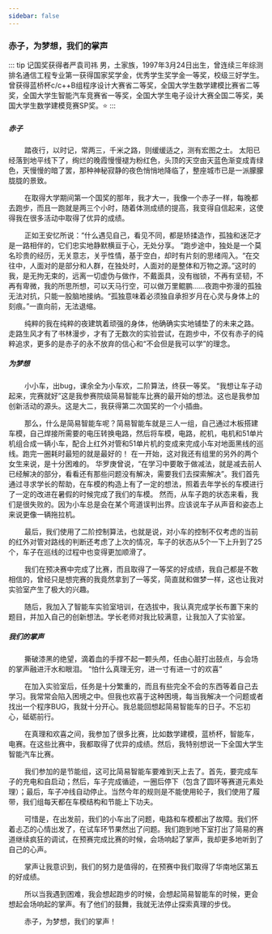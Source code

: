 ```yaml
---
sidebar: false
---
```

<h3 style="textAlign:center;">赤子，为梦想，我们的掌声</h3>

::: tip 记国奖获得者严袁司祎
男，土家族，1997年3月24日出生，曾连续三年综测排名通信工程专业第一获得国家奖学金，优秀学生奖学金一等奖，校级三好学生。曾获得蓝桥杯c/c++B组程序设计大赛省二等奖，全国大学生数学建模比赛省二等奖，全国大学生智能汽车竞赛省一等奖，全国大学生电子设计大赛全国二等奖，美国大学生数学建模竞赛SP奖。:star:
:::

<h5 style="textAlign:center;">赤子</h5>

&nbsp;&nbsp;&nbsp;&nbsp;&nbsp;&nbsp;&nbsp;&nbsp;踏夜行，以时记，常两三，千米之路，则缓缓适之，测有宏图之士。
太阳已经落到地平线下了，绚烂的晚霞慢慢褪为粉红色，头顶的天空由天蓝色渐变成青绿色，天慢慢的暗了罢，那种神秘寂静的夜色悄悄地降临了，整座城市已是一派朦朦胧胧的景致。

&nbsp;&nbsp;&nbsp;&nbsp;&nbsp;&nbsp;&nbsp;&nbsp;在取得大学期间第一个国奖的那年，我才大一，我像一个赤子一样，每晚都去跑步，而且一跑就是两三个小时，随着体测成绩的提高，我变得自信起来，这使得我在很多活动中取得了优异的成绩。

&nbsp;&nbsp;&nbsp;&nbsp;&nbsp;&nbsp;&nbsp;&nbsp;正如王安忆所说：“什么遇见自己，看见不同，都是矫揉造作，孤独和迷茫才是一路相伴的，它们忠实地静默横亘于心，无处分享。 ”跑步途中，独处是一个莫名珍贵的经历，无关意志，关乎性情，基于空白，却时有片刻的思绪闯入。“在交往中，人面对的是部分和人群，在独处时，人面对的是整体和万物之源。”这时的我，是无拘无束的，远离一切虚伪与做作，不戴面具，没有枷锁，不再有坚韧，不再有卑微，我的所思所想，可以天马行空，可以做万里鲲鹏……夜跑中弥漫的孤独无法对抗，只能一股脑地接纳。“孤独意味着必须独自承担岁月在心灵与身体上的刻痕。”一直向前，无法退缩。

&nbsp;&nbsp;&nbsp;&nbsp;&nbsp;&nbsp;&nbsp;&nbsp;纯粹的我在纯粹的夜建筑着顽强的身体，他确确实实地铺垫了的未来之路。走路生风才有了书林漫步，才有了无数次的实验尝试，在跑步中，不仅有赤子的纯粹追求，更多的是赤子的永不放弃的信心和“不会但是我可以学”的理念。

<h5 style="textAlign:center;">为梦想</h5>

&nbsp;&nbsp;&nbsp;&nbsp;&nbsp;&nbsp;&nbsp;&nbsp;小小车，出bug，课余全为小车欢，二阶算法，终获一等奖。
“我想让车子动起来，完赛就好”这是我参赛院级简易智能车比赛的最开始的想法。这也是我参加创新活动的源头。这是大二，我获得第二次国奖的一个小插曲。

&nbsp;&nbsp;&nbsp;&nbsp;&nbsp;&nbsp;&nbsp;&nbsp;那么，什么是简易智能车呢？简易智能车就是三人一组，自己通过木板搭建车模，自己焊接所需要的电压转换电路，然后将车模，电路，舵机，电机和51单片机组合成一辆小车，配合上红外对管和51单片机的变成来完成小车对地面黑线的巡线。跑完一圈耗时最短的就是最好的！
在一开始，这对我还有组里的另外的两个女生来说，是十分困难的。
华罗庚曾说，“在学习中要敢于做减法，就是减去前人已经解决的部分，看看还有那些问题没有解决，需要我们去探索解决”。我们首先通过寻求学长的帮助，在车模的构造上有了一定的想法，照着去年学长的车模进行了一定的改进在暑假的时候完成了我们的车模。
然而，从车子跑的状态来看，我们是很失败的。因为小车总是会在某个弯道误判出界。应该说车子从声音和姿态上来说更像一辆拖拉机。

&nbsp;&nbsp;&nbsp;&nbsp;&nbsp;&nbsp;&nbsp;&nbsp;最后，我们使用了二阶控制算法，也就是说，对小车的控制不仅考虑的当前的红外对管对路线的判断还考虑了上次的情况，车子的状态从5个一下上升到了25个，车子在巡线的过程中也变得更加顺滑了。

&nbsp;&nbsp;&nbsp;&nbsp;&nbsp;&nbsp;&nbsp;&nbsp;我们在预决赛中完成了比赛，而且取得了一等奖的好成绩，我自己都是不敢相信的，曾经只是想完赛的我竟然拿到了一等奖，简直就和做梦一样，这也让我对实验室产生了极大的兴趣。

&nbsp;&nbsp;&nbsp;&nbsp;&nbsp;&nbsp;&nbsp;&nbsp;随后，我加入了智能车实验室培训，在选拔中，我认真完成学长布置下来的题目，并加入自己的创新想法。学长老师对我比较满意，让我加入了实验室。

<h5 style="textAlign:center;">我们的掌声</h5>

&nbsp;&nbsp;&nbsp;&nbsp;&nbsp;&nbsp;&nbsp;&nbsp;撕破漆黑的绝望，滴着血的手撑不起一颗头颅，任由心脏打出鼓点，与会场的掌声融进汗水和眼泪。
“怕什么真理无穷，进一寸有进一寸的欢喜”

&nbsp;&nbsp;&nbsp;&nbsp;&nbsp;&nbsp;&nbsp;&nbsp;在加入实验室后，任务是十分繁重的，而且有些完全不会的东西等着自己去学习。我常常会陷入困境之中。但我也欢喜于这种困境，每当我解决一个问题或者找出一个程序BUG，我就十分开心。我总能回想起简易智能车的日子。不忘初心，砥砺前行。

&nbsp;&nbsp;&nbsp;&nbsp;&nbsp;&nbsp;&nbsp;&nbsp;在真理和欢喜之间，我参加了很多比赛，比如数学建模，蓝桥杯，智能车，电赛。在这些比赛中，我都取得了优异的成绩。然后，我特别想说一下全国大学生智能汽车比赛。

&nbsp;&nbsp;&nbsp;&nbsp;&nbsp;&nbsp;&nbsp;&nbsp;我们参加的是节能组，这可比简易智能车要难到天上去了。首先，要完成车子的充电和自启动；然后，车子完成循迹，一圈后停下（包含了圆环等赛道元素处理）；最后，车子冲线自动停止。当然今年的规则是不能使用轮子，我们使用了履带，我们组每天都在车模结构和节能上下功夫。

&nbsp;&nbsp;&nbsp;&nbsp;&nbsp;&nbsp;&nbsp;&nbsp;可惜是，在出发前，我们的小车出了问题，电路和车模都出了故障。我们怀着忐忑的心情出发了，在试车环节果然出了问题。我们跑到地下室打出了简易的赛道继续疯狂的调试，在预赛完成比赛的时候，会场响起了掌声，我却更多地听到了自己的心声。

&nbsp;&nbsp;&nbsp;&nbsp;&nbsp;&nbsp;&nbsp;&nbsp;掌声让我意识到，我们的努力是值得的，在预赛中我们取得了华南地区第五的好成绩。

&nbsp;&nbsp;&nbsp;&nbsp;&nbsp;&nbsp;&nbsp;&nbsp;所以当我遇到困难，我会想起跑步的时候，会想起简易智能车的时候，更会想起会场响起的掌声。有了他们的鼓舞，我就无法停止探索真理的步伐。

&nbsp;&nbsp;&nbsp;&nbsp;&nbsp;&nbsp;&nbsp;&nbsp;赤子，为梦想，我们的掌声！


